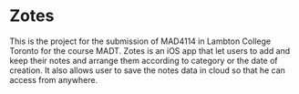 # Zotes
This is the project for the submission of MAD4114 in Lambton College Toronto for the course MADT. Zotes is an iOS app that let users to add and keep their notes and arrange them according to category or the date of creation. It also allows user to save the notes data in cloud so that he can access from anywhere. 
